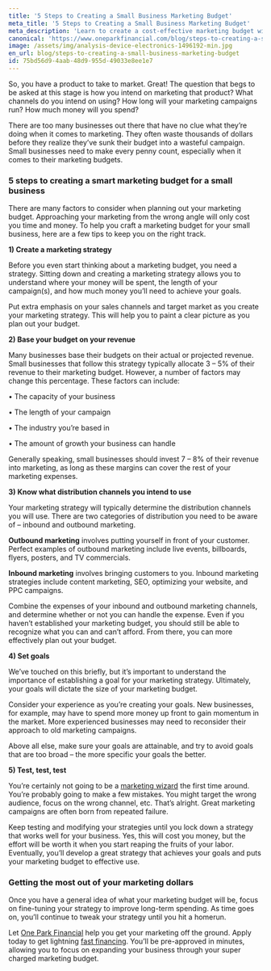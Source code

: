 ```yaml
---
title: '5 Steps to Creating a Small Business Marketing Budget'
meta_title: '5 Steps to Creating a Small Business Marketing Budget'
meta_description: 'Learn to create a cost-effective marketing budget with this simple guide. One Park Financial can help you craft your marketing budget with lightning fast funding.'
canonical: 'https://www.oneparkfinancial.com/blog/steps-to-creating-a-small-business-marketing-budget'
image: /assets/img/analysis-device-electronics-1496192-min.jpg
en_url: blog/steps-to-creating-a-small-business-marketing-budget
id: 75bd56d9-4aab-48d9-955d-49033e8ee1e7
---
```

So, you have a product to take to market. Great! The question that begs to be asked at this stage is how you intend on marketing that product? What channels do you intend on using? How long will your marketing campaigns run? How much money will you spend? 

There are too many businesses out there that have no clue what they’re doing when it comes to marketing. They often waste thousands of dollars before they realize they’ve sunk their budget into a wasteful campaign. Small businesses need to make every penny count, especially when it comes to their marketing budgets.  

### 5 steps to creating a smart marketing budget for a small business

There are many factors to consider when planning out your marketing budget. Approaching your marketing from the wrong angle will only cost you time and money. To help you craft a marketing budget for your small business, here are a few tips to keep you on the right track.  

**1)	Create a marketing strategy** 

Before you even start thinking about a marketing budget, you need a strategy. Sitting down and creating a marketing strategy allows you to understand where your money will be spent, the length of your campaign(s), and how much money you’ll need to achieve your goals. 

Put extra emphasis on your sales channels and target market as you create your marketing strategy. This will help you to paint a clear picture as you plan out your budget. 

**2)	Base your budget on your revenue** 

Many businesses base their budgets on their actual or projected revenue. Small businesses that follow this strategy typically allocate 3 – 5% of their revenue to their marketing budget. However, a number of factors may change this percentage. These factors can include: 

•	The capacity of your business

•	The length of your campaign

•	The industry you’re based in

•	The amount of growth your business can handle 

Generally speaking, small businesses should invest 7 – 8% of their revenue into marketing, as long as these margins can cover the rest of your marketing expenses. 

**3)	Know what distribution channels you intend to use**

Your marketing strategy will typically determine the distribution channels you will use. There are two categories of distribution you need to be aware of – inbound and outbound marketing. 

**Outbound marketing** involves putting yourself in front of your customer. Perfect examples of outbound marketing include live events, billboards, flyers, posters, and TV commercials. 

**Inbound marketing** involves bringing customers to you. Inbound marketing strategies include content marketing, SEO, optimizing your website, and PPC campaigns. 

Combine the expenses of your inbound and outbound marketing channels, and determine whether or not you can handle the expense. Even if you haven’t established your marketing budget, you should still be able to recognize what you can and can’t afford. From there, you can more effectively plan out your budget. 

**4)	Set goals**

We’ve touched on this briefly, but it’s important to understand the importance of establishing a goal for your marketing strategy. Ultimately, your goals will dictate the size of your marketing budget. 

Consider your experience as you’re creating your goals. New businesses, for example, may have to spend more money up front to gain momentum in the market. More experienced businesses may need to reconsider their approach to old marketing campaigns. 

Above all else, make sure your goals are attainable, and try to avoid goals that are too broad – the more specific your goals the better.

**5)	Test, test, test**

You’re certainly not going to be a [marketing wizard](https://www.oneparkfinancial.com/blog/marketing-mistakes-to-avoid) the first time around. You’re probably going to make a few mistakes. You might target the wrong audience, focus on the wrong channel, etc. That’s alright. Great marketing campaigns are often born from repeated failure. 

Keep testing and modifying your strategies until you lock down a strategy that works well for your business. Yes, this will cost you money, but the effort will be worth it when you start reaping the fruits of your labor.  
Eventually, you’ll develop a great strategy that achieves your goals and puts your marketing budget to effective use.  

### Getting the most out of your marketing dollars 

Once you have a general idea of what your marketing budget will be, focus on fine-tuning your strategy to improve long-term spending. As time goes on, you’ll continue to tweak your strategy until you hit a homerun. 

Let [One Park Financial](https://www.oneparkfinancial.com/) help you get your marketing off the ground. Apply today to get lightning [fast financing](https://www.oneparkfinancial.com/pre-qualification). You’ll be pre-approved in minutes, allowing you to focus on expanding your business through your super charged marketing budget.